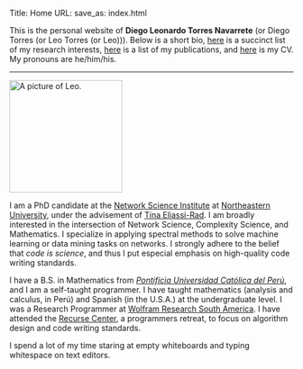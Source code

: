 Title: Home
URL:
save_as: index.html


This is the personal website of **Diego Leonardo Torres Navarrete** (or Diego
Torres (or Leo Torres (or Leo))).  Below is a short bio, [here](projects.html)
is a succinct list of my research interests, [here](science.html) is a list of
my publications, and [here]({attach}/static/resume.pdf) is my CV.  My pronouns
are he/him/his.



------------------------------------------------------------------------


<div class="my-pic">
<img alt="A picture of Leo."
     src="../images/pic.jpg"
     height="200"
     width="200"/>
</div>

I am a PhD candidate at the [Network Science
Institute](https://www.networkscienceinstitute.com/) at [Northeastern
University](https://www.northeastern.edu/), under the advisement of [Tina
Eliassi-Rad](http://eliassi.org/).  I am broadly interested in the intersection
of Network Science, Complexity Science, and Mathematics.  I specialize in
applying spectral methods to solve machine learning or data mining tasks on
networks.  I strongly adhere to the belief that *code is science*, and thus I
put especial emphasis on high-quality code writing standards.

I have a B.S. in Mathematics from [*Pontificia Universidad Católica del
Perú*](http://www.pucp.edu.pe/), and I am a self-taught programmer.  I have
taught mathematics (analysis and calculus, in Perú) and Spanish (in the U.S.A.)
at the undergraduate level.  I was a Research Programmer at [Wolfram Research
South America](https://www.wolfram.com/).  I have attended the [Recurse
Center](https://www.recurse.com), a programmers retreat, to focus on algorithm
design and code writing standards.

I spend a lot of my time staring at empty whiteboards and typing whitespace
on text editors.
